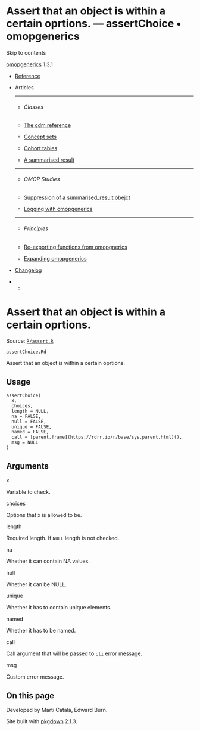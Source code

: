 # Assert that an object is within a certain oprtions. — assertChoice • omopgenerics

Skip to contents

[omopgenerics](../index.html) 1.3.1

  * [Reference](../reference/index.html)
  * Articles
    * * * *

    * ###### Classes

    * [The cdm reference](../articles/cdm_reference.html)
    * [Concept sets](../articles/codelists.html)
    * [Cohort tables](../articles/cohorts.html)
    * [A summarised result](../articles/summarised_result.html)
    * * * *

    * ###### OMOP Studies

    * [Suppression of a summarised_result obejct](../articles/suppression.html)
    * [Logging with omopgenerics](../articles/logging.html)
    * * * *

    * ###### Principles

    * [Re-exporting functions from omopgnerics](../articles/reexport.html)
    * [Expanding omopgenerics](../articles/expanding_omopgenerics.html)
  * [Changelog](../news/index.html)


  *   * [](https://github.com/darwin-eu/omopgenerics/)



# Assert that an object is within a certain oprtions.

Source: [`R/assert.R`](https://github.com/darwin-eu/omopgenerics/blob/v1.3.1/R/assert.R)

`assertChoice.Rd`

Assert that an object is within a certain oprtions.

## Usage
    
    
    assertChoice(
      x,
      choices,
      length = NULL,
      na = FALSE,
      null = FALSE,
      unique = FALSE,
      named = FALSE,
      call = [parent.frame](https://rdrr.io/r/base/sys.parent.html)(),
      msg = NULL
    )

## Arguments

x
    

Variable to check.

choices
    

Options that x is allowed to be.

length
    

Required length. If `NULL` length is not checked.

na
    

Whether it can contain NA values.

null
    

Whether it can be NULL.

unique
    

Whether it has to contain unique elements.

named
    

Whether it has to be named.

call
    

Call argument that will be passed to `cli` error message.

msg
    

Custom error message.

## On this page

Developed by Martí Català, Edward Burn.

Site built with [pkgdown](https://pkgdown.r-lib.org/) 2.1.3.
